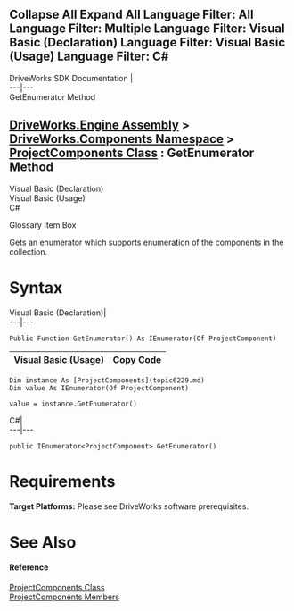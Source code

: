 Collapse All Expand All Language Filter: All  Language Filter: Multiple  Language Filter: Visual Basic (Declaration) Language Filter: Visual Basic (Usage) Language Filter: C#  
---  
DriveWorks SDK Documentation  |   
---|---  
GetEnumerator Method   
  
[DriveWorks.Engine Assembly](topic2156.md) > [DriveWorks.Components Namespace](topic6089.md) > [ProjectComponents Class](topic6229.md) : GetEnumerator Method  
---  
  
Visual Basic (Declaration)    
Visual Basic (Usage)    
C# 

Glossary Item Box

Gets an enumerator which supports enumeration of the components in the collection. 

# Syntax

Visual Basic (Declaration)|   
---|---  
      
    
    Public Function GetEnumerator() As IEnumerator(Of ProjectComponent)  
  
Visual Basic (Usage)| Copy Code  
---|---  
      
    
    Dim instance As [ProjectComponents](topic6229.md)
    Dim value As IEnumerator(Of ProjectComponent)
     
    value = instance.GetEnumerator()  
  
C#|   
---|---  
      
    
    public IEnumerator<ProjectComponent> GetEnumerator()  
  
# Requirements

**Target Platforms:** Please see DriveWorks software prerequisites.

# See Also

#### Reference

[ProjectComponents Class](topic6229.md)   
[ProjectComponents Members](topic6230.md)


